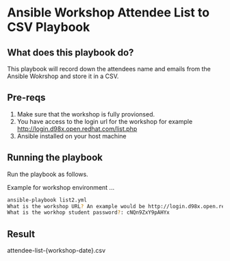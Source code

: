 # Ansible Workshop Attendee List to CSV Playbook 
## What does this playbook do? 
This playbook will record down the attendees name and emails from the Ansible Wokrshop and store it in a CSV.

## Pre-reqs
1. Make sure that the workshop is fully provionsed. 
2. You have access to the login url for the workshop for example http://login.d98x.open.redhat.com/list.php
3. Ansible installed on your host machine

## Running the playbook
Run the playbook as follows. 

Example for workshop environment ...

```bash
ansible-playbook list2.yml
What is the workshop URL? An example would be http://login.d98x.open.redhat.com/list.php: http://login.a76d.open.redhat.com/list.php
What is the workhop student password?: cNQn9ZxY9pAHYx
```

## Result 
attendee-list-{workshop-date}.csv 

